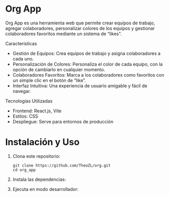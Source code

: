 # Org App

Org App es una herramienta web que permite crear equipos de trabajo, agregar colaboradores, personalizar colores de los equipos y gestionar colaboradores favoritos mediante un sistema de “likes”.

Características
* Gestión de Equipos: Crea equipos de trabajo y asigna colaboradores a cada uno.
* Personalización de Colores: Personaliza el color de cada equipo, con la opción de cambiarlo en cualquier momento.
* Colaboradores Favoritos: Marca a los colaboradores como favoritos con un simple clic en el botón de “like”.
* Interfaz Intuitiva: Una experiencia de usuario amigable y fácil de navegar.
 
Tecnologías Utilizadas
* Frontend: React.js, Vite
* Estilos: CSS
* Despliegue: Serve para entornos de producción

# Instalación y Uso

1. Clona este repositorio:

	   git clone https://github.com/TheoZL/org.git
       cd org_app



3.	Instala las dependencias:
4.	Ejecuta en modo desarrollador:
